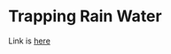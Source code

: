 # Trapping Rain Water
Link is [here](https://practice.geeksforgeeks.org/problems/trapping-rain-water/0)